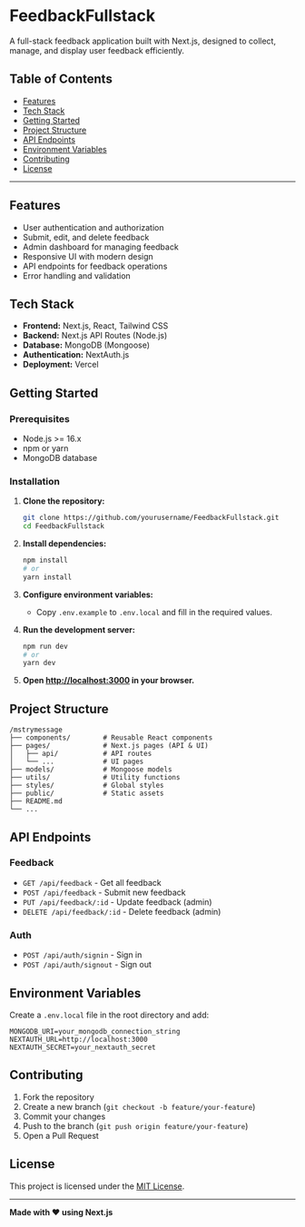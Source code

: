 # FeedbackFullstack

A full-stack feedback application built with Next.js, designed to collect, manage, and display user feedback efficiently.

## Table of Contents

- [Features](#features)
- [Tech Stack](#tech-stack)
- [Getting Started](#getting-started)
- [Project Structure](#project-structure)
- [API Endpoints](#api-endpoints)
- [Environment Variables](#environment-variables)
- [Contributing](#contributing)
- [License](#license)

---

## Features

- User authentication and authorization
- Submit, edit, and delete feedback
- Admin dashboard for managing feedback
- Responsive UI with modern design
- API endpoints for feedback operations
- Error handling and validation

## Tech Stack

- **Frontend:** Next.js, React, Tailwind CSS
- **Backend:** Next.js API Routes (Node.js)
- **Database:** MongoDB (Mongoose)
- **Authentication:** NextAuth.js
- **Deployment:** Vercel

## Getting Started

### Prerequisites

- Node.js >= 16.x
- npm or yarn
- MongoDB database

### Installation

1. **Clone the repository:**
    ```bash
    git clone https://github.com/yourusername/FeedbackFullstack.git
    cd FeedbackFullstack
    ```

2. **Install dependencies:**
    ```bash
    npm install
    # or
    yarn install
    ```

3. **Configure environment variables:**
    - Copy `.env.example` to `.env.local` and fill in the required values.

4. **Run the development server:**
    ```bash
    npm run dev
    # or
    yarn dev
    ```

5. **Open [http://localhost:3000](http://localhost:3000) in your browser.**

## Project Structure

```
/mstrymessage
├── components/        # Reusable React components
├── pages/             # Next.js pages (API & UI)
│   ├── api/           # API routes
│   └── ...            # UI pages
├── models/            # Mongoose models
├── utils/             # Utility functions
├── styles/            # Global styles
├── public/            # Static assets
├── README.md
└── ...
```

## API Endpoints

### Feedback

- `GET /api/feedback` - Get all feedback
- `POST /api/feedback` - Submit new feedback
- `PUT /api/feedback/:id` - Update feedback (admin)
- `DELETE /api/feedback/:id` - Delete feedback (admin)

### Auth

- `POST /api/auth/signin` - Sign in
- `POST /api/auth/signout` - Sign out

## Environment Variables

Create a `.env.local` file in the root directory and add:

```
MONGODB_URI=your_mongodb_connection_string
NEXTAUTH_URL=http://localhost:3000
NEXTAUTH_SECRET=your_nextauth_secret
```

## Contributing

1. Fork the repository
2. Create a new branch (`git checkout -b feature/your-feature`)
3. Commit your changes
4. Push to the branch (`git push origin feature/your-feature`)
5. Open a Pull Request

## License

This project is licensed under the [MIT License](LICENSE).

---

**Made with ❤️ using Next.js**
